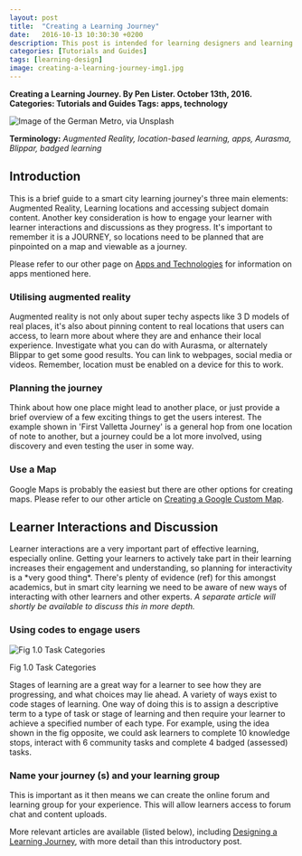 ```yaml
---
layout: post
title:  "Creating a Learning Journey"
date:   2016-10-13 10:30:30 +0200
description: This post is intended for learning designers and learning content developers and guides you through the main considerations of creating a learning journey for a smart city.
categories: [Tutorials and Guides]
tags: [learning-design]
image: creating-a-learning-journey-img1.jpg
---
```



**Creating a Learning Journey. By Pen Lister. October 13th, 2016. Categories: Tutorials and Guides Tags: apps, technology**


![Image of the German Metro, via Unsplash]({{site.baseurl}}/assets/images/creating-a-learning-journey-img1.jpg)



**Terminology:** _Augmented Reality, location-based learning, apps, Aurasma, Blippar, badged learning_

## **Introduction**

This is a brief guide to a smart city learning journey's three main elements: Augmented Reality, Learning locations and accessing subject domain content. Another key consideration is how to engage your learner with learner interactions and discussions as they progress. It's important to remember it is a JOURNEY, so locations need to be planned that are pinpointed on a map and viewable as a journey.

Please refer to our other page on [Apps and Technologies]({{site.baseurl}}/apps-and-technologies/) for information on apps mentioned here.

### **Utilising augmented reality**

Augmented reality is not only about super techy aspects like 3 D models of real places, it's also about pinning content to real locations that users can access, to learn more about where they are and enhance their local experience. Investigate what you can do with Aurasma, or alternately Blippar to get some good results. You can link to webpages, social media or videos. Remember, location must be enabled on a device for this to work.

### **Planning the journey**

Think about how one place might lead to another place, or just provide a brief overview of a few exciting things to get the users interest. The example shown in 'First Valletta Journey' is a general hop from one location of note to another, but a journey could be a lot more involved, using discovery and even testing the user in some way.

### **Use a Map**

Google Maps is probably the easiest but there are other options for creating maps. Please refer to our other article on [Creating a Google Custom Map](http://smartlearning.netfarms.eu/guide-to-making-a-customised-google-map/).

## **Learner Interactions and Discussion**

Learner interactions are a very important part of effective learning, especially online. Getting your learners to actively take part in their learning increases their engagement and understanding, so planning for interactivity is a \*very good thing\*. There's plenty of evidence (ref) for this amongst academics, but in smart city learning we need to be aware of new ways of interacting with other learners and other experts. _A separate article will shortly be available to discuss this in more depth._

### **Using codes to engage users**

![Fig 1.0 Task Categories]({{site.baseurl}}/assets/images/Creating-a-learning-journey_screenshot-2016-10-13-at-10.41.49.png)

Fig 1.0 Task Categories

Stages of learning are a great way for a learner to see how they are progressing, and what choices may lie ahead. A variety of ways exist to code stages of learning. One way of doing this is to assign a descriptive term to a type of task or stage of learning and then require your learner to achieve a specified number of each type. For example, using the idea shown in the fig opposite, we could ask learners to complete 10 knowledge stops, interact with 6 community tasks and complete 4 badged (assessed) tasks.

### **Name your journey (s) and your learning group**

This is important as it then means we can create the online forum and learning group for your experience. This will allow learners access to forum chat and content uploads.

More relevant articles are available (listed below), including [Designing a Learning Journey](http://smartlearning.netfarms.eu/designing-a-learning-journey/), with more detail than this introductory post.

